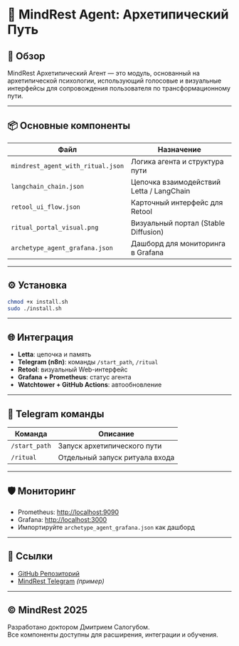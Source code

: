 
# 🧠 MindRest Agent: Архетипический Путь

## 🔎 Обзор

MindRest Архетипический Агент — это модуль, основанный на архетипической психологии, использующий голосовые и визуальные интерфейсы для сопровождения пользователя по трансформационному пути.

---

## 📦 Основные компоненты

| Файл                          | Назначение                                   |
|-------------------------------|-----------------------------------------------|
| `mindrest_agent_with_ritual.json` | Логика агента и структура пути                |
| `langchain_chain.json`        | Цепочка взаимодействий Letta / LangChain      |
| `retool_ui_flow.json`         | Карточный интерфейс для Retool                |
| `ritual_portal_visual.png`    | Визуальный портал (Stable Diffusion)          |
| `archetype_agent_grafana.json`| Дашборд для мониторинга в Grafana             |

---

## ⚙️ Установка

```bash
chmod +x install.sh
sudo ./install.sh
```

---

## 🌐 Интеграция

- **Letta**: цепочка и память
- **Telegram (n8n)**: команды `/start_path`, `/ritual`
- **Retool**: визуальный Web-интерфейс
- **Grafana + Prometheus**: статус агента
- **Watchtower + GitHub Actions**: автообновление

---

## 📡 Telegram команды

| Команда      | Описание                          |
|--------------|-----------------------------------|
| `/start_path`| Запуск архетипического пути       |
| `/ritual`    | Отдельный запуск ритуала входа    |

---

## 🛡️ Мониторинг

- Prometheus: [http://localhost:9090](http://localhost:9090)
- Grafana: [http://localhost:3000](http://localhost:3000)
- Импортируйте `archetype_agent_grafana.json` как дашборд

---

## 🔗 Ссылки

- [GitHub Репозиторий](https://github.com/Dimas1962/mindrest-agents)
- [MindRest Telegram](https://t.me/your_channel) *(пример)*

---

## © MindRest 2025

Разработано доктором Дмитрием Салогубом.  
Все компоненты доступны для расширения, интеграции и обучения.
